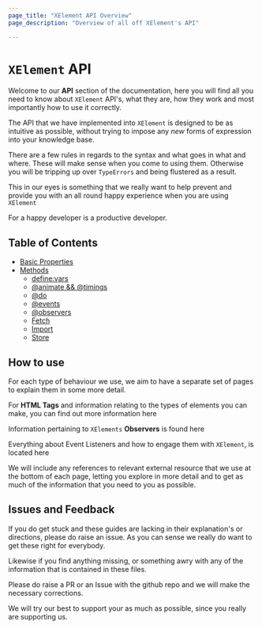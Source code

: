 ```yaml
---
page_title: "XElement API Overview"
page_description: "Overview of all off XElement's API"

---
```

# `XElement` API

Welcome to our **API** section of the documentation, here you will find all you need to know about `XElement` API's, what they are, how they work and most importantly how to use it correctly.

The API that we have implemented into `XElement` is designed to be as intuitive as possible, without trying to impose any *new* forms of expression into your knowledge base.

There are a few rules in regards to the syntax and what goes in what and where. These will make sense when you come to using them. Otherwise you will be tripping up over `TypeErrors` and being flustered as a result.

This in our eyes is something that we really want to help prevent and provide you with an all round happy experience when you are using `XElement`

For a happy developer is a productive developer.

## Table of Contents

- [Basic Properties](Properties)
- [Methods](methods/overview)
  - [define:vars](methods/define_vars)
  - [@animate && @timings](methods/animate)
  - [@do](methods/do)
  - [@events](methods/events)
  - [@observers](methods/observers)
  - [Fetch](methods/fetch)
  - [Import](methods/import)
  - [Store](methods/store)

## How to use

For each type of behaviour we use, we aim to have a separate set of pages to explain them in some more detail.

For **HTML Tags** and information relating to the types of elements you can make, you can find out more information here

Information pertaining to `XElements` **Observers** is found here

Everything about Event Listeners and how to engage them with `XElement`, is located here

We will include any references to relevant external resource that we use at the bottom of each page, letting you explore in more detail and to get as much of the information that you need to you as possible.

## Issues and Feedback

If you do get stuck and these guides are lacking in their explanation's or directions, please do raise an issue. As you can sense we really do want to get these right for everybody.

Likewise if you find anything missing, or something awry with any of the information that is contained in these files.

Please do raise a PR or an Issue with the github repo and we will make the necessary corrections.

We will try our best to support your as much as possible, since you really are supporting us.